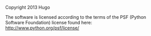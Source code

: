 Copyright 2013 Hugo 

The software is licensed according to the terms of the PSF (Python Software Foundation) license found here: http://www.python.org/psf/license/